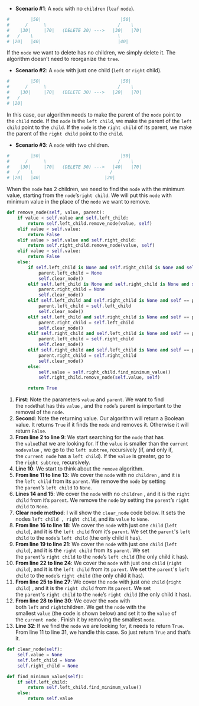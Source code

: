 - **Scenario #1**: A `node` with no `children` (`leaf` `node`).

```py
#        |50|                              |50|
#      /      \                           /    \
#    |30|     |70|   (DELETE 20) --->   |30|   |70|
#   /    \                                \
# |20|   |40|                             |40|
```

If the `node` we want to delete has no children, we simply delete it. The algorithm doesn’t need to reorganize the `tree`.

- **Scenario #2**: A `node` with just one child (`left` or `right` child).

```py
#        |50|                              |50|
#      /      \                           /    \
#    |30|     |70|   (DELETE 30) --->   |20|   |70|
#   /            
# |20|
```

In this case, our algorithm needs to make the parent of the `node` point to the `child` node. If the `node` is the `left child`, we make the parent of the `left child` point to the `child`. If the `node` is the `right child` of its parent, we make the parent of the `right child` point to the `child`.

- **Scenario #3**: A `node` with two children.

```py
#        |50|                              |50|
#      /      \                           /    \
#    |30|     |70|   (DELETE 30) --->   |40|   |70|
#   /    \                             /
# |20|   |40|                        |20|
```

When the `node` has 2 children, we need to find the `node` with the minimum value, starting from the `node`’s`right child`. We will put this `node` with minimum value in the place of the `node` we want to remove.

```python
def remove_node(self, value, parent):
    if value < self.value and self.left_child:
        return self.left_child.remove_node(value, self)
    elif value < self.value:
        return False
    elif value > self.value and self.right_child:
        return self.right_child.remove_node(value, self)
    elif value > self.value:
        return False
    else:
        if self.left_child is None and self.right_child is None and self == parent.left_child:
            parent.left_child = None
            self.clear_node()
        elif self.left_child is None and self.right_child is None and self == parent.right_child:
            parent.right_child = None
            self.clear_node()
        elif self.left_child and self.right_child is None and self == parent.left_child:
            parent.left_child = self.left_child
            self.clear_node()
        elif self.left_child and self.right_child is None and self == parent.right_child:
            parent.right_child = self.left_child
            self.clear_node()
        elif self.right_child and self.left_child is None and self == parent.left_child:
            parent.left_child = self.right_child
            self.clear_node()
        elif self.right_child and self.left_child is None and self == parent.right_child:
            parent.right_child = self.right_child
            self.clear_node()
        else:
            self.value = self.right_child.find_minimum_value()
            self.right_child.remove_node(self.value, self)

        return True
```
1. **First**: Note the parameters `value` and `parent`. We want to find the `node`that has this `value` , and the `node`’s parent is important to the removal of the `node`.
2. **Second**: Note the returning value. Our algorithm will return a Boolean value. It returns `True` if it finds the `node` and removes it. Otherwise it will return `False`.
3. **From line 2 to line 9**: We start searching for the `node` that has the `value`that we are looking for. If the `value` is smaller than the `current nodevalue` , we go to the `left subtree`, recursively (if, and only if, the `current node` has a `left child`). If the `value` is greater, go to the `right subtree`, recursively.
4. **Line 10**: We start to think about the `remove` algorithm.
5. **From line 11 to line 13**: We cover the `node` with no `children` , and it is the `left child` from its `parent`. We remove the `node` by setting the `parent`’s `left child` to `None`.
6. **Lines 14 and 15**: We cover the `node` with no `children` , and it is the `right child` from it’s `parent`. We remove the `node` by setting the `parent`’s `right child` to `None`.
7. **Clear node method**: I will show the `clear_node` code below. It sets the nodes `left child , right child`, and its `value` to `None`.
8. **From line 16 to line 18**: We cover the `node` with just one `child` (`left child`), and it is the `left child` from it’s `parent`. We set the `parent`'s `left child` to the `node`’s `left child` (the only child it has).
9. **From line 19 to line 21**: We cover the `node` with just one `child` (`left child`), and it is the `right child` from its `parent`. We set the `parent`'s `right child` to the `node`’s `left child` (the only child it has).
10. **From line 22 to line 24**: We cover the `node` with just one `child` (`right child`), and it is the `left child` from its `parent`. We set the `parent`'s `left child` to the `node`’s `right child` (the only child it has).
11. **From line 25 to line 27**: We cover the `node` with just one `child` (`right child`) , and it is the `right child` from its `parent`. We set the `parent`'s `right child` to the `node`’s `right child` (the only child it has).
12. **From line 28 to line 30**: We cover the `node` with both `left` and `right`children. We get the `node` with the smallest `value` (the code is shown below) and set it to the `value` of the `current node` . Finish it by removing the smallest `node`.
13. **Line 32**: If we find the `node` we are looking for, it needs to return `True`. From line 11 to line 31, we handle this case. So just return `True` and that’s it.
```python
def clear_node(self):
    self.value = None
    self.left_child = None
    self.right_child = None
```

```python
def find_minimum_value(self):
    if self.left_child:
        return self.left_child.find_minimum_value()
    else:
        return self.value
```